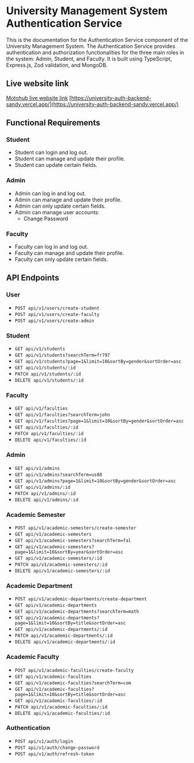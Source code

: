 # University Management System Authentication Service

This is the documentation for the Authentication Service component of the University Management System. The Authentication Service provides authentication and authorization functionalities for the three main roles in the system: Admin, Student, and Faculty. It is built using TypeScript, Express.js, Zod validation, and MongoDB.

## Live website link

[Motohub live website link](https://university-auth-backend-sandy.vercel.app/)
[https://university-auth-backend-sandy.vercel.app/](https://university-auth-backend-sandy.vercel.app/)

## Functional Requirements

### Student

- Student can login and log out.
- Student can manage and update their profile.
- Student can update certain fields.

### Admin

- Admin can log in and log out.
- Admin can manage and update their profile.
- Admin can only update certain fields.
- Admin can manage user accounts:
  - Change Password

### Faculty

- Faculty can log in and log out.
- Faculty can manage and update their profile.
- Faculty can only update certain fields.

## API Endpoints

### User

- `POST api/v1/users/create-student`
- `POST api/v1/users/create-faculty`
- `POST api/v1/users/create-admin`

### Student

- `GET api/v1/students`
- `GET api/v1/students?searchTerm=fr797`
- `GET api/v1/students?page=1&limit=10&sortBy=gender&sortOrder=asc`
- `GET api/v1/students/:id`
- `PATCH api/v1/students/:id`
- `DELETE api/v1/students/:id`

### Faculty

- `GET api/v1/faculties`
- `GET api/v1/faculties?searchTerm=john`
- `GET api/v1/faculties?page=1&limit=10&sortBy=gender&sortOrder=asc`
- `GET api/v1/faculties/:id`
- `PATCH api/v1/faculties/:id`
- `DELETE api/v1/faculties/:id`

### Admin

- `GET api/v1/admins`
- `GET api/v1/admins?searchTerm=us88`
- `GET api/v1/admins?page=1&limit=10&sortBy=gender&sortOrder=asc`
- `GET api/v1/admins/:id`
- `PATCH api/v1/admins/:id`
- `DELETE api/v1/admins/:id`

### Academic Semester

- `POST api/v1/academic-semesters/create-semester`
- `GET api/v1/academic-semesters`
- `GET api/v1/academic-semesters?searchTerm=fal`
- `GET api/v1/academic-semesters?page=1&limit=10&sortBy=year&sortOrder=asc`
- `GET api/v1/academic-semesters/:id`
- `PATCH api/v1/academic-semesters/:id`
- `DELETE api/v1/academic-semesters/:id`

### Academic Department

- `POST api/v1/academic-departments/create-department`
- `GET api/v1/academic-departments`
- `GET api/v1/academic-departments?searchTerm=math`
- `GET api/v1/academic-departments?page=1&limit=10&sortBy=title&sortOrder=asc`
- `GET api/v1/academic-departments/:id`
- `PATCH api/v1/academic-departments/:id`
- `DELETE api/v1/academic-departments/:id`

### Academic Faculty

- `POST api/v1/academic-faculties/create-faculty`
- `GET api/v1/academic-faculties`
- `GET api/v1/academic-faculties?searchTerm=com`
- `GET api/v1/academic-faculties?page=1&limit=10&sortBy=title&sortOrder=asc`
- `GET api/v1/academic-faculties/:id`
- `PATCH api/v1/academic-faculties/:id`
- `DELETE api/v1/academic-faculties/:id`

### Authentication

- `POST api/v1/auth/login`
- `POST api/v1/auth/change-password`
- `POST api/v1/auth/refresh-token`
